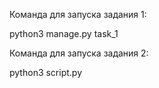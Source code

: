 Команда для запуска задания 1:

python3 manage.py task_1 

Команда для запуска задания 2:

python3 script.py